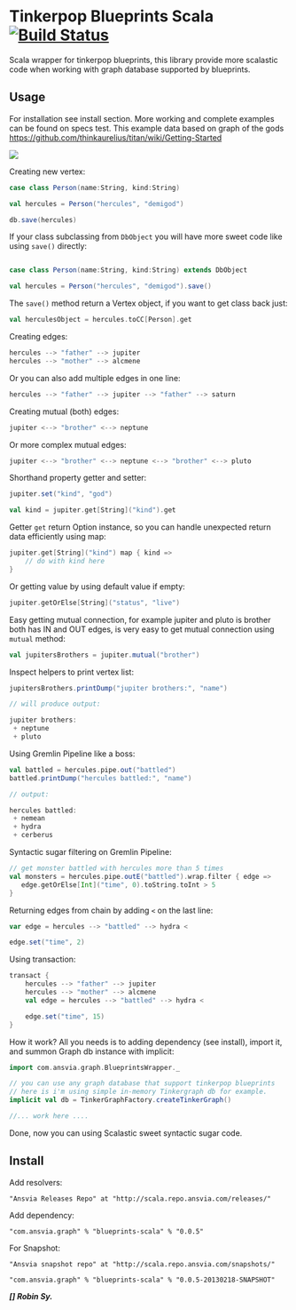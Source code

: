 Tinkerpop Blueprints Scala [![Build Status](https://travis-ci.org/anvie/blueprints-scala.png?branch=master)](https://travis-ci.org/anvie/blueprints-scala)
===================================

Scala wrapper for tinkerpop blueprints, this library provide more scalastic code when working with graph database
supported by blueprints.

Usage
---------

For installation see install section.
More working and complete examples can be found on specs test.
This example data based on graph of the gods https://github.com/thinkaurelius/titan/wiki/Getting-Started

![](https://github.com/thinkaurelius/titan/raw/master/doc/images/graph-of-the-gods.png)


Creating new vertex:

```scala
case class Person(name:String, kind:String)

val hercules = Person("hercules", "demigod")

db.save(hercules)
```

If your class subclassing from `DbObject` you will have more sweet code like using `save()` directly:

```scala

case class Person(name:String, kind:String) extends DbObject

val hercules = Person("hercules", "demigod").save()
```

The `save()` method return a Vertex object, if you want to get class back just:

```scala
val herculesObject = hercules.toCC[Person].get
```

Creating edges:

```scala
hercules --> "father" --> jupiter
hercules --> "mother" --> alcmene
```
Or you can also add multiple edges in one line:

```scala
hercules --> "father" --> jupiter --> "father" --> saturn
```

Creating mutual (both) edges:

```scala
jupiter <--> "brother" <--> neptune
```

Or more complex mutual edges:

```scala
jupiter <--> "brother" <--> neptune <--> "brother" <--> pluto
```	

Shorthand property getter and setter:

```scala
jupiter.set("kind", "god")

val kind = jupiter.get[String]("kind").get
```
	
Getter `get` return Option instance, so you can handle unexpected return data efficiently using map:

```scala
jupiter.get[String]("kind") map { kind =>
	// do with kind here
}
```

Or getting value by using default value if empty:

```scala
jupiter.getOrElse[String]("status", "live")
```

Easy getting mutual connection, for example jupiter and pluto is brother both has IN and OUT edges,
is very easy to get mutual connection using `mutual` method:

```scala
val jupitersBrothers = jupiter.mutual("brother")
```
	
Inspect helpers to print vertex list:

```scala
jupitersBrothers.printDump("jupiter brothers:", "name")

// will produce output:

jupiter brothers:
 + neptune
 + pluto
```

Using Gremlin Pipeline like a boss:

```scala
val battled = hercules.pipe.out("battled")
battled.printDump("hercules battled:", "name")

// output:

hercules battled:
 + nemean
 + hydra
 + cerberus
```

Syntactic sugar filtering on Gremlin Pipeline:

```scala
// get monster battled with hercules more than 5 times
val monsters = hercules.pipe.outE("battled").wrap.filter { edge =>
   edge.getOrElse[Int]("time", 0).toString.toInt > 5
}
```

Returning edges from chain by adding `<` on the last line:

```scala
var edge = hercules --> "battled" --> hydra <

edge.set("time", 2)
```

Using transaction:

```scala
transact {
	hercules --> "father" --> jupiter
	hercules --> "mother" --> alcmene
	val edge = hercules --> "battled" --> hydra <

	edge.set("time", 15)
}
```

How it work? All you needs is to adding dependency (see install), import it, and summon Graph db instance with implicit:

```scala
import com.ansvia.graph.BlueprintsWrapper._

// you can use any graph database that support tinkerpop blueprints
// here is i'm using simple in-memory Tinkergraph db for example.
implicit val db = TinkerGraphFactory.createTinkerGraph()

//... work here ....
```

Done, now you can using Scalastic sweet syntactic sugar code.


Install
--------

Add resolvers:

	"Ansvia Releases Repo" at "http://scala.repo.ansvia.com/releases/"

Add dependency:

	"com.ansvia.graph" % "blueprints-scala" % "0.0.5"

For Snapshot:

	"Ansvia snapshot repo" at "http://scala.repo.ansvia.com/snapshots/"

	"com.ansvia.graph" % "blueprints-scala" % "0.0.5-20130218-SNAPSHOT"


***[] Robin Sy.***
